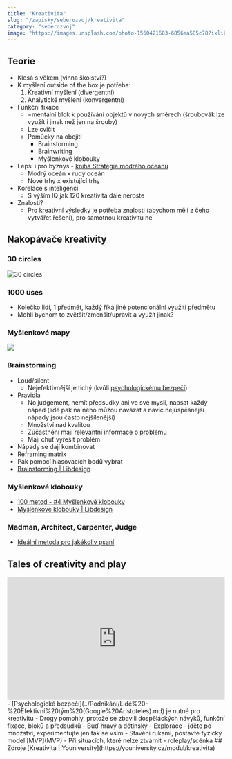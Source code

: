 ```yaml
---
title: "Kreativita"
slug: "/zapisky/seberozvoj/kreativita"
category: "seberozvoj"
image: "https://images.unsplash.com/photo-1560421683-6856ea585c78?ixlib=rb-1.2.1&ixid=MnwxMjA3fDB8MHxwaG90by1wYWdlfHx8fGVufDB8fHx8&auto=format&fit=crop&w=1174&q=80"
---
```

## Teorie
- Klesá s věkem (vinna školství?)
- K myšlení outside of the box je potřeba:
	1. Kreativní myšlení (divergentní)
	2. Analytické myšlení (konvergentní)
- Funkční fixace
	- =mentální blok k používání objektů v nových směrech (šroubovák lze využít i jinak než jen na šrouby)
	- Lze cvičit
	- Pomůcky na obejití
		- Brainstorming
		- Brainwriting
		- Myšlenkové klobouky
- Lepší i pro byznys - [kniha Strategie modrého oceánu](../../Knihy.md##Strategie%20modrého%20oceánu)
	- Modrý oceán x rudý oceán
	- Nové trhy x existující trhy
- Korelace s inteligencí
	- S výším IQ jak 120 kreativita dále neroste
- Znalosti?
	- Pro kreativní výsledky je potřeba znalosti (abychom měli z čeho vytvářet řešení), pro samotnou kreativitu ne
## Nakopávače kreativity
### 30 circles
![30 circles](../@Assets/Seberozvoj/Kreativita/30_circles.png)
### 1000 uses
- Kolečko lidí, 1 předmět, každý říká jiné potencionální využití předmětu
- Mohli bychom to zvětšit/zmenšit/upravit a využít jinak?
### Myšlenkové mapy
![](../@Assets/Seberozvoj/Kreativita/Mind_map.png)
### Brainstorming
- Loud/silent
	- Nejefektivnější je tichý (kvůli [psychologickému bezpečí](../Podnikání/Lidé/Efektivní%20tým%20(Google%20Aristoteles).md))
- Pravidla
	- No judgement, nemít předsudky ani ve své mysli, napsat každý nápad (lidé pak na něho můžou navázat a navíc nejúspěšnější nápady jsou často nejšílenější)
	- Množství nad kvalitou
	- Zúčastnění mají relevantní informace o problému
	- Mají chuť vyřešit problém
- Nápady se dají kombinovat
- Reframing matrix
- Pak pomocí hlasovacích bodů vybrat
- [Brainstorming | Libdesign](https://libdesign.kisk.cz/metody/brainstorming)
### Myšlenkové klobouky
- [100 metod - #4 Myšlenkové klobouky](https://100metod.cz/post/156258126399/4myslenkoveklobouky)
- [Myšlenkové klobouky | Libdesign](https://libdesign.kisk.cz/metody/myslenkove-klobouky)
### Madman, Architect, Carpenter, Judge
- [Ideální metoda pro jakékoliv psaní](Právní%20a%20umělecké%20psaní.md)
## Tales of creativity and play
<div style="max-width:854px"><div style="position:relative;height:0;padding-bottom:56.25%"><iframe src="https://embed.ted.com/talks/lang/en/tim_brown_tales_of_creativity_and_play" width="854" height="480" style="position:absolute;left:0;top:0;width:100%;height:100%" frameborder="0" scrolling="no" allowfullscreen></iframe></div></div>
- [Psychologické bezpečí](../Podnikání/Lidé%20-%20Efektivní%20tým%20(Google%20Aristoteles).md) je nutné pro kreativitu
- Drogy pomohly, protože se zbavili dospěláckých návyků,  funkční fixace, bloků a předsudků
- Buď hravý a dětinský
	- Explorace - jděte po množství, experimentujte jen tak se vším
	- Stavění rukami, postavte fyzický model [MVP](MVP)
	- Při situacích, které nelze ztvárnit - roleplay/scénka
## Zdroje
[Kreativita | Youniversity](https://youniversity.cz/modul/kreativita)